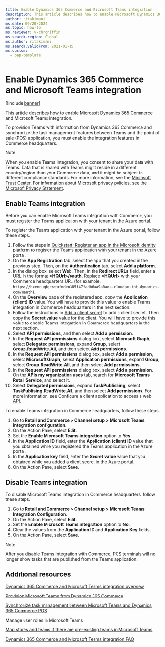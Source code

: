 ```yaml
---
title: Enable Dynamics 365 Commerce and Microsoft Teams integration
description: This article describes how to enable Microsoft Dynamics 365 Commerce and Microsoft Teams integration.
author: ritakimani
ms.date: 09/20/2024
ms.topic: how-to
ms.reviewer: v-chrgriffin
ms.search.region: Global
ms.author: ritakimani
ms.search.validFrom: 2021-01-15
ms.custom: 
  - bap-template
---
```


# Enable Dynamics 365 Commerce and Microsoft Teams integration

[!include [banner](includes/banner.md)]

This article describes how to enable Microsoft Dynamics 365 Commerce and Microsoft Teams integration.

To provision Teams with information from Dynamics 365 Commerce and synchronize the task management features between Teams and the point of sale (POS) application, you must enable the integration features in Commerce headquarters.

> [!NOTE]
> When you enable Teams integration, you consent to share your data with Teams. Data that is shared with Teams might reside in a different country/region than your Commerce data, and it might be subject to different compliance standards. For more information, see the [Microsoft Trust Center](https://www.microsoft.com/trust-center). For information about Microsoft privacy policies, see the [Microsoft Privacy Statement](https://aka.ms/privacy).

## Enable Teams integration

Before you can enable Microsoft Teams integration with Commerce, you must register the Teams application with your tenant in the Azure portal.

To register the Teams application with your tenant in the Azure portal, follow these steps.

1. Follow the steps in [Quickstart: Register an app in the Microsoft identity platform](/azure/active-directory/develop/quickstart-register-app) to register the Teams application with your tenant in the Azure portal.
1. On the **App Registration** tab, select the app that you created in the previous step. Then, on the **Authentication** tab, select **Add a platform**.
1. In the dialog box, select **Web**. Then, in the **Redirect URLs** field, enter a URL in the format **\<HQUrl\>/oauth**. Replace **\<HQUrl\>** with your Commerce headquarters URL (for example, `https://hxennugbjtweufmdeo385f47fadb6aa9a0aos.cloudax.int.dynamics.com/oauth`).
1. On the **Overview** page of the registered app, copy the **Application (client) ID** value. You will have to provide this value to enable Teams integration in Commerce headquarters in the next section.
1. Follow the instructions in [Add a client secret](/azure/active-directory/develop/quickstart-register-app#add-a-client-secret) to add a client secret. Then copy the **Secret value** value for the client. You will have to provide this value to enable Teams integration in Commerce headquarters in the next section.
1. Select **API permissions**, and then select **Add a permission**.
1. In the **Request API permissions** dialog box, select **Microsoft Graph**, select **Delegated permissions**, expand **Group**, select **Group.ReadWrite.All**, and then select **Add permissions**.
1. In the **Request API permissions** dialog box, select **Add a permission**, select **Microsoft Graph**, select **Application permissions**, expand **Group**, select **Group.ReadWrite.All**, and then select **Add permissions**.
1. In the **Request API permissions** dialog box, select **Add a permission**. On the **APIs my organization uses** tab, search for **Microsoft Teams Retail Service**, and select it.
1. Select **Delegated permissions**, expand **TaskPublishing**, select **TaskPublising.ReadWrite.All**, and then select **Add permissions**. For more information, see [Configure a client application to access a web API](/azure/active-directory/develop/quickstart-configure-app-access-web-apis).

To enable Teams integration in Commerce headquarters, follow these steps.

1. Go to **Retail and Commerce \> Channel setup \> Microsoft Teams integration configuration**.
1. On the Action Pane, select **Edit**.
1. Set the **Enable Microsoft Teams integration** option to **Yes**.
1. In the **Application ID** field, enter the **Application (client) ID** value that you obtained while you registered the Teams application in the Azure portal.
1. In the **Application key** field, enter the **Secret value** value that you obtained while you added a client secret in the Azure portal.
1. On the Action Pane, select **Save**.

## Disable Teams integration

To disable Microsoft Teams integration in Commerce headquarters, follow these steps.

1. Go to **Retail and Commerce \> Channel setup \> Microsoft Teams Integration Configuration**.
1. On the Action Pane, select **Edit**.
3. Set the **Enable Microsoft Teams integration** option to **No**.
4. Clear the values from the **Application ID** and **Application Key** fields.
1. On the Action Pane, select **Save**.

> [!NOTE]
> After you disable Teams integration with Commerce, POS terminals will no longer show tasks that are published from the Teams application.

## Additional resources

[Dynamics 365 Commerce and Microsoft Teams integration overview](commerce-teams-integration.md)

[Provision Microsoft Teams from Dynamics 365 Commerce](provision-teams-from-commerce.md)

[Synchronize task management between Microsoft Teams and Dynamics 365 Commerce POS](synchronize-tasks-teams-pos.md)

[Manage user roles in Microsoft Teams](manage-user-roles-teams.md)

[Map stores and teams if there are pre-existing teams in Microsoft Teams](map-stores-existing-teams.md)

[Dynamics 365 Commerce and Microsoft Teams integration FAQ](teams-integration-faq.md)
